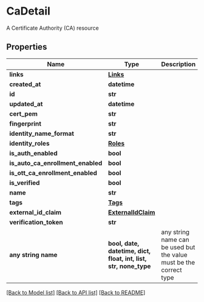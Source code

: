 # CaDetail

A Certificate Authority (CA) resource

## Properties
Name | Type | Description | Notes
------------ | ------------- | ------------- | -------------
**links** | [**Links**](Links.md) |  | 
**created_at** | **datetime** |  | 
**id** | **str** |  | 
**updated_at** | **datetime** |  | 
**cert_pem** | **str** |  | 
**fingerprint** | **str** |  | 
**identity_name_format** | **str** |  | 
**identity_roles** | [**Roles**](Roles.md) |  | 
**is_auth_enabled** | **bool** |  | 
**is_auto_ca_enrollment_enabled** | **bool** |  | 
**is_ott_ca_enrollment_enabled** | **bool** |  | 
**is_verified** | **bool** |  | 
**name** | **str** |  | 
**tags** | [**Tags**](Tags.md) |  | [optional] 
**external_id_claim** | [**ExternalIdClaim**](ExternalIdClaim.md) |  | [optional] 
**verification_token** | **str** |  | [optional] 
**any string name** | **bool, date, datetime, dict, float, int, list, str, none_type** | any string name can be used but the value must be the correct type | [optional]

[[Back to Model list]](../README.md#documentation-for-models) [[Back to API list]](../README.md#documentation-for-api-endpoints) [[Back to README]](../README.md)


